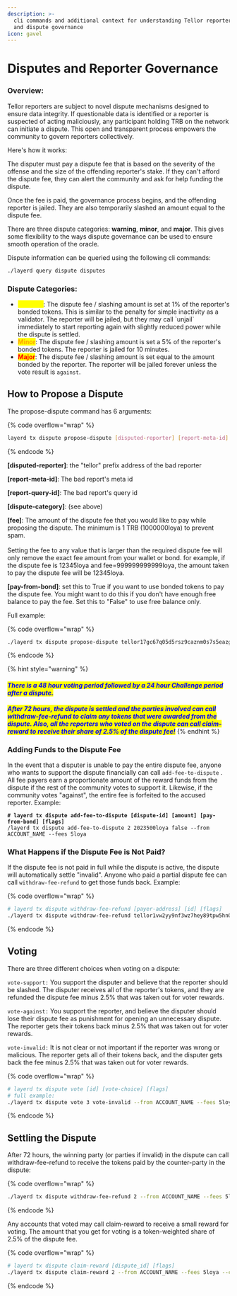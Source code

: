 ```yaml
---
description: >-
  cli commands and additional context for understanding Tellor reporter slashing
  and dispute governance
icon: gavel
---
```


# Disputes and Reporter Governance

### Overview:

Tellor reporters are subject to novel dispute mechanisms designed to ensure data integrity. If questionable data is identified or a reporter is suspected of acting maliciously, any participant holding TRB on the network can initiate a dispute. This open and transparent process empowers the community to govern reporters collectively.&#x20;

Here's how it works:

The disputer must pay a dispute fee that is based on the severity of the offense and the size of the offending reporter's stake. If they can't afford the dispute fee, they can alert the community and ask for help funding the dispute.

Once the fee is paid, the governance process begins, and the offending reporter is jailed. They are also temporarily slashed an amount equal to the dispute fee.

There are three dispute categories: **warning**, **minor**, and **major**. This gives some flexibility to the ways dispute governance can be used to ensure smooth operation of the oracle.

Dispute information can be queried using the following cli commands:

```sh
./layerd query dispute disputes
```

### Dispute Categories:

* <mark style="color:yellow;">**Warning**</mark>: The dispute fee / slashing amount is set at 1% of the reporter's bonded tokens. This is similar to the penalty for simple inactivity as a validator. The reporter will be jailed, but they may call \`unjail\` immediately to start reporting again with slightly reduced power while the dispute is settled.
* <mark style="color:orange;">**Minor**</mark>:  The dispute fee / slashing amount is set a 5% of the reporter's bonded tokens. The reporter is jailed for 10 minutes.&#x20;
* <mark style="color:red;">**Major**</mark>: The dispute fee / slashing amount is set equal to the amount bonded by the reporter. The reporter will be jailed forever unless the vote result is `against`.

## How to Propose a Dispute

The propose-dispute command has 6 arguments:

{% code overflow="wrap" %}
```sh
layerd tx dispute propose-dispute [disputed-reporter] [report-meta-id] [report-query-id] [dispute-category] [fee] [pay-from-bond] [flags]
```
{% endcode %}

**\[disputed-reporter]**: the "tellor" prefix address of the bad reporter

**\[report-meta-id]**: The bad report's meta id

**\[report-query-id]**: The bad report's query id

**\[dispute-category]**: (see above)

**\[fee]**: The amount of the dispute fee that you would like to pay while proposing the dispute. The minimum is 1 TRB (1000000loya) to prevent spam.\
\
&#x20;Setting the fee to any value that is larger than the required dispute fee will only remove the exact fee amount from your wallet or bond. for example, if the dispute fee is 12345loya and fee=999999999999loya, the amount taken to pay the dispute fee will be 12345loya.

**\[pay-from-bond]**: set this to True if you want to use bonded tokens to pay the dispute fee. You might want to do this if you don't have enough free balance to pay the fee. Set this to "False" to use free balance only.

Full example:

{% code overflow="wrap" %}
```sh
./layerd tx dispute propose-dispute tellor17gc67q05d5rsz9caznm0s7s5eazg2e3fkk8e 109136 0x0d12ad49193163bbbeff4e6db8294ced23ff8605359fd66799d4e25a3a0e3a warning 1000000loya false --from ACCOUNT_NAME --gas 500000 --fees 15loya  --chain-id layertest-4 --yes
```
{% endcode %}

{% hint style="warning" %}
#### _<mark style="color:blue;">There is a 48 hour voting period followed by a 24 hour Challenge period after a dispute.</mark>_

_<mark style="color:blue;">**After 72 hours, the dispute is settled and the parties involved can call withdraw-fee-refund to claim any tokens that were awarded from the dispute. Also, all the reporters who voted on the dispute can call claim-reward to receive their share of 2.5% of the dispute fee!**</mark>_&#x20;
{% endhint %}

### Adding Funds to the Dispute Fee

In the event that a disputer is unable to pay the entire dispute fee, anyone who wants to support the dispute financially can call `add-fee-to-dispute` . All fee payers earn a proportionate amount of the reward funds from the dispute if the rest of the community votes to support it. Likewise, if the community votes "against", the entire fee is forfeited to the accused reporter. Example:

<pre class="language-sh" data-overflow="wrap"><code class="lang-sh"><strong># layerd tx dispute add-fee-to-dispute [dispute-id] [amount] [pay-from-bond] [flags]
</strong>/layerd tx dispute add-fee-to-dispute 2 2023500loya false --from ACCOUNT_NAME --fees 5loya
</code></pre>

### What Happens if the Dispute Fee is Not Paid?

If the dispute fee is not paid in full while the dispute is active, the dispute will automatically settle "invalid". Anyone who paid a partial dispute fee can call `withdraw-fee-refund` to get those funds back. Example:

{% code overflow="wrap" %}
```sh
# layerd tx dispute withdraw-fee-refund [payer-address] [id] [flags]
./layerd tx dispute withdraw-fee-refund tellor1vw2yy9nf3wz7hey89tpw5hn0yr3hkrzt889x47 3 --from ACCOUNT_NAME --fees 5loya --chain-id layertest-4 --yes
```
{% endcode %}

## Voting

There are three different choices when voting on a dispute:

`vote-support:`  You support the disputer and believe that the reporter should be slashed. The disputer receives all of the reporter's tokens, and they are refunded the dispute fee minus 2.5% that was taken out for voter rewards.

`vote-against:` You support the reporter, and believe the disputer should lose their dispute fee as punishment for opening an unnecessary dispute. The reporter gets their tokens back minus 2.5% that was taken out for voter rewards.&#x20;

`vote-invalid:` It is not clear or not important if the reporter was wrong or malicious. The reporter gets all of their tokens back, and the disputer gets back the fee minus 2.5% that was taken out for voter rewards.

{% code overflow="wrap" %}
```sh
# layerd tx dispute vote [id] [vote-choice] [flags]
# full example:
./layerd tx dispute vote 3 vote-invalid --from ACCOUNT_NAME --fees 5loya --chain-id layertest-4
```
{% endcode %}

## Settling the Dispute

After 72 hours, the winning party (or parties if invalid) in the dispute can call withdraw-fee-refund to receive the tokens paid by the counter-party in the dispute:

{% code overflow="wrap" %}
```sh
./layerd tx dispute withdraw-fee-refund 2 --from ACCOUNT_NAME --fees 5loya --chain-id layertest-4
```
{% endcode %}

Any accounts that voted may call claim-reward to receive a small reward for voting. The amount that you get for voting is a token-weighted share of 2.5% of the dispute fee.

{% code overflow="wrap" %}
```sh
# layerd tx dispute claim-reward [dispute_id] [flags]
./layerd tx dispute claim-reward 2 --from ACCOUNT_NAME --fees 5loya --chain-id layertest-4
```
{% endcode %}
